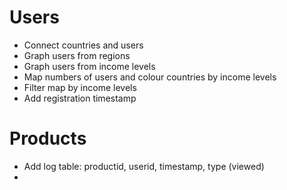 # Users

- Connect countries and users
- Graph users from regions
- Graph users from income levels
- Map numbers of users and colour countries by income levels
- Filter map by income levels
- Add registration timestamp

# Products

- Add log table: productid, userid, timestamp, type (viewed)
- 